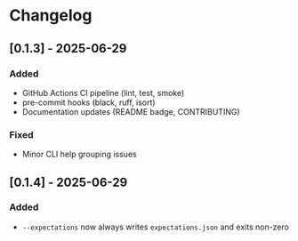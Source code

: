# Changelog

## [0.1.3] - 2025-06-29
### Added
- GitHub Actions CI pipeline (lint, test, smoke) 
- pre-commit hooks (black, ruff, isort)
- Documentation updates (README badge, CONTRIBUTING)

### Fixed
- Minor CLI help grouping issues

## [0.1.4] - 2025-06-29
### Added
- `--expectations` now always writes `expectations.json` and exits non-zero


